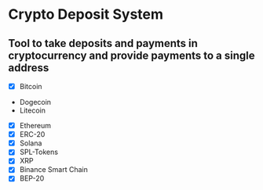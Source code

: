 # Crypto Deposit System

## Tool to take deposits and payments in cryptocurrency and provide payments to a single address

- [X] Bitcoin
-  Dogecoin
-  Litecoin
- [X] Ethereum
- [X] ERC-20
- [X] Solana
- [X] SPL-Tokens
- [X] XRP
- [X] Binance Smart Chain
- [X] BEP-20